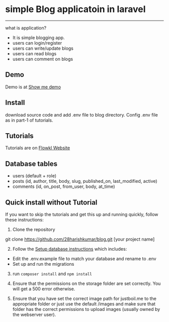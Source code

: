 # simple Blog applicatoin in laravel
------------
what is application?
* It is simple blogging app.
* users can login/register
* users can write/update blogs
* users can read blogs
* users can comment on blogs

Demo
------------
Demo is at [Show me demo](http://serene-fjord-57767.herokuapp.com/)

Install
------------
download source code and add .env file to blog directory. Config .env file as in part-1 of tutorials.

Tutorials
------------
Tutorials are on [Flowkl Website](https://www.flowkl.com/tutorial/web-development/simple-blog-application-in-laravel-7/)

Database tables
------------
* users (default + role)
* posts (id, author, title, body, slug, published_on, last_modified, active)
* comments (id, on_post, from_user, body, at_time)

Quick install without Tutorial
------------
If you want to skip the tutorials and get this up and running quickly, follow these instructions:

1.  Clone the repository

  git clone https://github.com/28harishkumar/blog.git [your project name]

2.  Follow the [Setup database instructions](https://www.flowkl.com/tutorial/web-development/simple-blog-application-in-laravel-7/simple-blog-application-in-laravel-5-part-1-setup-database) which includes:

  * Edit the .env.example file to match your database and rename to .env
  * Set up and run the migrations
3. run `composer install` and `npm install`
4. Ensure that the permissions on the storage folder are set correctly. You will get a 500 error otherwise.

5. Ensure that you have set the correct image path for justboil.me to the appropriate folder or just use the default /images and make sure that folder has the correct permissions to upload images (usually owned by the webserver user).

